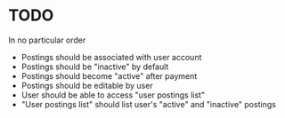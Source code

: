# TODO #

In no particular order

* Postings should be associated with user account
* Postings should be "inactive" by default
* Postings should become "active" after payment
* Postings should be editable by user
* User should be able to access "user postings list"
* "User postings list" should list user's "active" and "inactive" postings